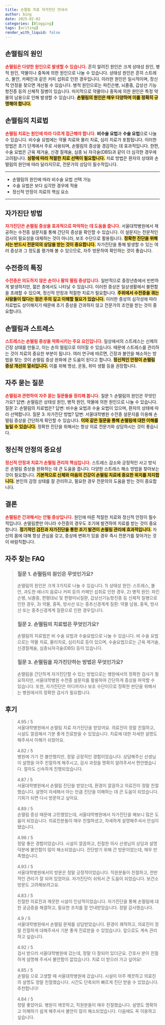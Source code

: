```yaml
---
title: 손떨림 치료 자가진단 안내서
author: bing
date: 2025-02-02
categories: [Blogging]
tags: [writing]
render_with_liquid: false
---
```



<h2 id='손떨림의 원인'>손떨림의 원인</h2>

<p><b><span style="color: #ee2323;">손떨림은 다양한 원인으로 발생할 수 있습니다.</span></b> 흔히 알려진 원인은 크게 상태성 원인, 병적 원인, 약물이나 중독에 의한 원인으로 나눌 수 있습니다. 상태성 원인은 흔히 스트레스, 불안, 카페인과 같은 커피 섭취로 인한 경우입니다. 이러한 원인은 일시적이며, 정신적 안정을 찾으면 개선될 수 있습니다. 병적 원인으로는 파킨슨병, 뇌졸중, 갑상선 기능 항진증 등의 신체적 질병이 있습니다. 마지막으로 약물이나 중독에 의한 원인은 특정 약물의 남용으로 인해 발생할 수 있습니다. <b><span style="background-color: #ffe066;">손떨림의 원인은 매우 다양하며 이를 정확히 규명해야 합니다.</span></b></p>

<h2 id='손떨림의 치료법'>손떨림의 치료법</h2>

<p><b><span style="color: #ee2323;">손떨림 치료는 원인에 따라 다르게 접근해야 합니다.</span></b> <b>비수술 요법</b>과 <b>수술 요법</b>으로 나눌 수 있습니다. 비수술 요법에는 약물 치료와 물리 치료, 심리 치료가 포함됩니다. 이러한 방법은 초기 단계에서 주로 사용되며, 손떨림의 증상을 경감하는 데 효과적입니다. 한편, 수술 요법은 근육 제거술, 신경 절제술, 심층 뇌 자극술(DBS)과 같이 더 심각한 경우에 고려됩니다. <b><span style="background-color: #ffe066;">상황에 따라 적절한 치료 선택이 필요합니다.</span></b> 치료 방법은 환자의 상태와 손떨림의 원인에 따라 달라지므로, 전문가의 상담이 필수적입니다.</p>

<hr />

<ul>
    <li>손떨림의 원인에 따라 비수술 요법 선택 가능</li>
    <li>수술 요법은 보다 심각한 경우에 적용</li>
    <li>정신적 안정이 치료의 핵심 요소</li>
</ul>

<hr />

<h2 id='자가진단 방법'>자가진단 방법</h2>

<p><b><span style="color: #ee2323;">자가진단은 손떨림 증상을 효과적으로 파악하는 데 도움을 줍니다.</span></b> 서울대학병원에서 제공하는 수전증 설문지를 통해 간단히 증상을 확인할 수 있습니다. 이 설문지는 전문적인 검사의 필요성을 대체하는 것이 아니라, 보조 수단으로 활용됩니다. <b><span style="background-color: #ffe066;">정확한 진단을 위해서는 반드시 전문의의 상담을 받는 것이 중요합니다.</span></b> 자가진단을 통해 발생할 수 있는 여러 증상과 그 정도를 평가해 볼 수 있으므로, 자주 방문하여 확인하는 것이 좋습니다.</p>

<h2 id='수전증의 특징'>수전증의 특징</h2>

<p><b><span style="color: #ee2323;">수전증은 의도하지 않은 손이나 팔의 떨림 증상입니다.</span></b> 일반적으로 중장년층에서 빈번하게 발생하지만, 젊은 층에서도 나타날 수 있습니다. 이러한 증상은 일상생활에서 불편함을 초래할 수 있으며, 정신적 안정과 적절한 치료가 필요합니다. <b><span style="background-color: #ffe066;">주위에서 수전증을 겪는 사람들이 많다는 점은 주의 깊고 이해할 필요가 있습니다.</span></b> 이러한 증상의 심각성에 따라 치료법도 상이해지기 때문에 초기 증상을 간과하지 않고 전문가의 조언을 받는 것이 중요합니다.</p>

<h2 id='손떨림과 스트레스'>손떨림과 스트레스</h2>

<p><b><span style="color: #ee2323;">스트레스는 손떨림 증상을 악화시키는 주요 요인입니다.</span></b> 일상에서의 스트레스는 신체의 긴장 상태를 만들고, 이는 손의 떨림으로 이어질 수 있습니다. 때문에 스트레스를 관리하는 것이 치료의 중요한 부분이 됩니다. 여러 연구에 따르면, 긴장과 불안을 해소하는 방법을 찾는 것이 손떨림 증상 완화에 큰 도움이 된다고 합니다. <b><span style="background-color: #ffe066;">정신적인 안정이 손떨림 증상 개선의 열쇠입니다.</span></b> 이를 위해 명상, 운동, 취미 생활 등을 권장합니다.</p>

<h2 id='자주 묻는 질문'>자주 묻는 질문</h2>

<p><b><span style="color: #ee2323;">손떨림과 관련하여 자주 묻는 질문들을 정리해 봅니다.</span></b> 질문 1: 손떨림의 원인은 무엇인가요? 답변: 손떨림은 상태성 원인, 병적 원인, 약물에 의한 원인으로 나눌 수 있습니다. 질문 2: 손떨림의 치료법은? 답변: 비수술 요법과 수술 요법이 있으며, 환자의 상태에 따라 선택합니다. 질문 3: 자가진단 방법? 답변: 서울대학병원 수전증 설문지를 이용해 손떨림 증상을 간단하게 확인할 수 있습니다. <b><span style="background-color: #ffe066;">이와 같은 질문을 통해 손떨림에 대한 이해를 높일 수 있습니다.</span></b> 정확한 진단을 위해서는 항상 의료 전문가와 상담하시는 것이 좋습니다.</p>

<h2 id='정신적 안정의 중요성'>정신적 안정의 중요성</h2>

<p><b><span style="color: #ee2323;">정신적 안정과 치료가 손떨림 관리의 핵심입니다.</span></b> 스트레스 감소와 긍정적인 사고 방식은 손떨림 증상을 완화하는 데 큰 도움을 줍니다. 다양한 스트레스 해소 방법을 찾아보는 것이 필요합니다. <b><span style="background-color: #ffe066;">기본적으로 신체와 마음의 건강이 손떨림 치료에 중요한 위치를 차지합니다.</span></b> 본인의 감정 상태를 잘 관리하고, 필요한 경우 전문의의 도움을 받는 것이 중요합니다.</p>

<h2 id='결론'>결론</h2>

<p><b><span style="color: #ee2323;">손떨림은 간과해서는 안될 증상입니다.</span></b> 원인에 따른 적절한 치료와 정신적 안정이 필수적입니다. 손떨림뿐만 아니라 수전증의 경우도 조기에 발견하여 치료를 받는 것이 중요합니다. <b><span style="background-color: #ffe066;">정기적인 검진과 자가진단을 통한 조기 발견이 손떨림 관리에 효과적입니다.</span></b> 자신의 몸에 대해 항상 관심을 갖고, 증상에 변화가 있을 경우 즉시 전문가를 찾아가는 것이 바람직합니다.</p>


<h2 id='자주_찾는_FAQ'>자주 찾는 FAQ</h2>
<div itemscope="" itemtype="https://schema.org/FAQPage">
<blockquote>
<div itemscope="" itemprop="mainEntity" itemtype="https://schema.org/Question">
<h3 itemprop="name">질문 1. 손떨림의 원인은 무엇인가요?</h3>
<div itemscope="" itemprop="acceptedAnswer" itemtype="https://schema.org/Answer">
<span itemprop="text">
<p>손떨림의 원인은 크게 3가지로 나눌 수 있습니다. 1) 상태성 원인: 스트레스, 불안, 과도한 에너지 음료나 커피 등의 카페인 섭취로 인한 경우, 2) 병적 원인: 파킨슨병, 뇌졸중, 편평대뇌 및 편평미뇌질환, 갑상선기능항진증 등 신체적 질병으로 인한 경우, 3) 약물, 중독, 방사선 또는 중추신경계계 질환: 약물 남용, 중독, 방사선 또는 중추신경계계 질환으로 인한 경우입니다.</p>
</span>
</div>
</div>
<div itemscope="" itemprop="mainEntity" itemtype="https://schema.org/Question">
<h3 itemprop="name">질문 2. 손떨림의 치료법은 무엇인가요?</h3>
<div itemscope="" itemprop="acceptedAnswer" itemtype="https://schema.org/Answer">
<span itemprop="text">
<p>손떨림의 치료법은 비 수술 요법과 수술요법으로 나눌 수 있습니다. 비 수술 요법으로는 약물 치료, 물리치료, 심리치료 등이 있으며, 수술요법으로는 근육 제거술, 신경절제술, 심층뇌자극술(DBS) 등이 있습니다.</p>
</span>
</div>
</div>
<div itemscope="" itemprop="mainEntity" itemtype="https://schema.org/Question">
<h3 itemprop="name">질문 3. 손떨림을 자가진단하는 방법은 무엇인가요?</h3>
<div itemscope="" itemprop="acceptedAnswer" itemtype="https://schema.org/Answer">
<span itemprop="text">
<p>손떨림을 간단하게 자가진단할 수 있는 방법으로는 병원에서의 정확한 검사가 필요하지만, 서울대학병원 수전증 설문지를 활용하여 간단하게 증상을 파악할 수 있습니다. 또한, 자가진단은 어디까지나 보조 수단이므로 정확한 판단을 위해서는 병원에서의 정확한 검사가 필요합니다.</p>
</span>
</div>
</div>
</blockquote>
</div>
<h2 id='후기'>후기</h2>
<div itemscope itemtype="https://schema.org/Product">
  <blockquote>
  <div itemprop="review" itemscope itemtype="https://schema.org/Review">
      <div itemprop="reviewRating" itemscope itemtype="https://schema.org/Rating"> <span itemprop="ratingValue">4.95</span> / <span itemprop="bestRating">5</span> </div>
      <span itemprop="reviewBody">서울대학병원에서 손떨림 치료 자가진단을 받았어요. 의료진이 정말 친절하고, 시설도 깔끔해서 기분 좋게 진료받을 수 있었습니다. 치료에 대한 자세한 설명도 해주셔서 이해가 쉬웠어요.</span>
  </div>
  <br>
  <div itemprop="review" itemscope itemtype="https://schema.org/Review">
      <div itemprop="reviewRating" itemscope itemtype="https://schema.org/Rating"> <span itemprop="ratingValue">4.82</span> / <span itemprop="bestRating">5</span> </div>
      <span itemprop="reviewBody">병원에 가기 전 불안했지만, 정말 긍정적인 경험이었습니다. 상담해주신 선생님이 설명을 아주 친절하게 해주시고, 검사 과정을 명확히 알려주셔서 편안했습니다. 절차도 신속하게 진행되었습니다.</span>
  </div>
  <br>
  <div itemprop="review" itemscope itemtype="https://schema.org/Review">
      <div itemprop="reviewRating" itemscope itemtype="https://schema.org/Rating"> <span itemprop="ratingValue">4.87</span> / <span itemprop="bestRating">5</span> </div>
      <span itemprop="reviewBody">서울대학병원에서 손떨림 진단을 받았는데, 환경이 깔끔하고 의료진이 정말 친절했습니다. 설명이 자세해서 아는 만큼 진단을 이해하는 데 큰 도움이 되었습니다. 기회가 되면 다시 방문하고 싶어요.</span>
  </div>
  <br>
  <div itemprop="review" itemscope itemtype="https://schema.org/Review">
      <div itemprop="reviewRating" itemscope itemtype="https://schema.org/Rating"> <span itemprop="ratingValue">4.89</span> / <span itemprop="bestRating">5</span> </div>
      <span itemprop="reviewBody">손떨림 증상 때문에 고민했었는데, 서울대학병원에서 자가진단을 해보니 많은 도움이 되었습니다. 의료진분들이 매우 친절하셨고, 자세하게 설명해주셔서 안심이 됐습니다.</span>
  </div>
  <br>
  <div itemprop="review" itemscope itemtype="https://schema.org/Review">
      <div itemprop="reviewRating" itemscope itemtype="https://schema.org/Rating"> <span itemprop="ratingValue">4.96</span> / <span itemprop="bestRating">5</span> </div>
      <span itemprop="reviewBody">정말 좋은 경험이었습니다. 시설이 깔끔하고, 친절한 의사 선생님의 상담과 설명 덕분에 불안함이 많이 해소되었습니다. 진단받기 위해 간 방문이었는데, 매우 만족했습니다.</span>
  </div>
  <br>
  <div itemprop="review" itemscope itemtype="https://schema.org/Review">
      <div itemprop="reviewRating" itemscope itemtype="https://schema.org/Rating"> <span itemprop="ratingValue">4.93</span> / <span itemprop="bestRating">5</span> </div>
      <span itemprop="reviewBody">서울대학병원에서의 방문은 정말 긍정적이었습니다. 직원분들이 친절하고, 전반적인 관리가 잘 되어 있었어요. 자가진단이 쉬워서 큰 도움이 되었습니다. 보건소 방문도 고려해보려고요.</span>
  </div>
  <br>
  <div itemprop="review" itemscope itemtype="https://schema.org/Review">
      <div itemprop="reviewRating" itemscope itemtype="https://schema.org/Rating"> <span itemprop="ratingValue">4.83</span> / <span itemprop="bestRating">5</span> </div>
      <span itemprop="reviewBody">친절한 의료진과 깨끗한 시설이 인상적이었습니다. 자가진단을 통해 손떨림에 대한 궁금증을 해결하고, 필요한 조치를 잘 안내받았습니다. 정말 감사했습니다.</span>
  </div>
  <br>
  <div itemprop="review" itemscope itemtype="https://schema.org/Review">
      <div itemprop="reviewRating" itemscope itemtype="https://schema.org/Rating"> <span itemprop="ratingValue">4.9</span> / <span itemprop="bestRating">5</span> </div>
      <span itemprop="reviewBody">서울대학병원에서 손떨림 문제를 상담받았습니다. 환경이 쾌적하고, 의료진이 정말 친절하게 대해주셔서 기분 좋게 진료받을 수 있었습니다. 앞으로도 계속 관리하고 싶습니다.</span>
  </div>
  <br>
  <div itemprop="review" itemscope itemtype="https://schema.org/Review">
      <div itemprop="reviewRating" itemscope itemtype="https://schema.org/Rating"> <span itemprop="ratingValue">4.92</span> / <span itemprop="bestRating">5</span> </div>
      <span itemprop="reviewBody">검사 받으러 서울대학병원에 갔는데, 정말 다 잘되어 있더군요. 간호사 분이 친절하게 설명해 주셔서 불안함이 없었습니다. 치료 더 받으러 가고 싶어요!</span>
  </div>
  <br>
  <div itemprop="review" itemscope itemtype="https://schema.org/Review">
      <div itemprop="reviewRating" itemscope itemtype="https://schema.org/Rating"> <span itemprop="ratingValue">4.85</span> / <span itemprop="bestRating">5</span> </div>
      <span itemprop="reviewBody">손떨림 으로 고생할 때 서울대학병원에 갔습니다. 시설이 아주 깨끗하고 의료진의 설명도 정말 친절했습니다. 시간도 단축되어 빠르게 진단 받을 수 있었습니다. 추천합니다!</span>
  </div>
  <br>
  <div itemprop="review" itemscope itemtype="https://schema.org/Review">
      <div itemprop="reviewRating" itemscope itemtype="https://schema.org/Rating"> <span itemprop="ratingValue">4.84</span> / <span itemprop="bestRating">5</span> </div>
      <span itemprop="reviewBody">정말 좋았어요. 병원이 깨끗하고, 직원분들이 매우 친절했습니다. 설명도 명확하고 이해하기 쉽게 해주셔서 불안이 많이 해소되었습니다. 다음에도 꼭 이용하고 싶습니다.</span>
  </div>
  </blockquote>
</div>
